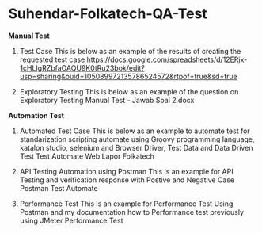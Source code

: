 # Suhendar-Folkatech-QA-Test

**Manual Test**
1. Test Case
This is below as an example of the results of creating the requested test case
https://docs.google.com/spreadsheets/d/12ERjx-1cHLIgRZbfaOAQU9K0tRu23bok/edit?usp=sharing&ouid=105089972135786524572&rtpof=true&sd=true

2. Exploratory Testing
This is below as an example of the question on Exploratory Testing
    Manual Test - Jawab Soal 2.docx

**Automation Test**
1. Automated Test Case
This is below as an example to automate test for standarization scripting automate using Groovy programming language, katalon studio, selenium and Browser Driver, Test Data and Data Driven Test
Test Automate Web Lapor Folkatech

2. API Testing Automation using Postman
This is an example for API Testing and verification response with Postive and Negative Case
Postman Test Automate

4. Performance Test
This is an example for Performance Test Using Postman and my documentation how to Performance test previously using JMeter 
Performance Test


